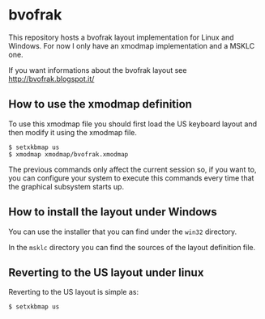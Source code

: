 bvofrak
=======

This repository hosts a bvofrak layout implementation for Linux and
Windows. For now I only have an xmodmap implementation and a MSKLC one.

If you want informations about the bvofrak layout see
http://bvofrak.blogspot.it/


How to use the xmodmap definition
---------------------------------

To use this xmodmap file you should first load the US keyboard layout
and then modify it using the xmodmap file.

    $ setxkbmap us
    $ xmodmap xmodmap/bvofrak.xmodmap

The previous commands only affect the current session so, if you want
to, you can configure your system to execute this commands every time
that the graphical subsystem starts up.

How to install the layout under Windows
---------------------------------------

You can use the installer that you can find under the `win32` directory.

In the `msklc` directory you can find the sources of the layout
definition file.

Reverting to the US layout under linux
--------------------------------------

Reverting to the US layout is simple as:

    $ setxkbmap us
